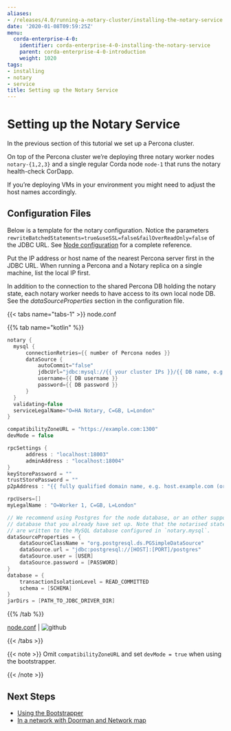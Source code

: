 ```yaml
---
aliases:
- /releases/4.0/running-a-notary-cluster/installing-the-notary-service.html
date: '2020-01-08T09:59:25Z'
menu:
  corda-enterprise-4-0:
    identifier: corda-enterprise-4-0-installing-the-notary-service
    parent: corda-enterprise-4-0-introduction
    weight: 1020
tags:
- installing
- notary
- service
title: Setting up the Notary Service
---
```



# Setting up the Notary Service

In the previous section of this tutorial we set up a Percona cluster.

On top of the Percona cluster we’re deploying three notary worker nodes `notary-{1,2,3}` and
a single regular Corda node `node-1` that runs the notary health-check CorDapp.

If you’re deploying VMs in your environment you might need to adjust the host names accordingly.


## Configuration Files

Below is a template for the notary configuration. Notice the parameters
`rewriteBatchedStatements=true&useSSL=false&failOverReadOnly=false` of the
JDBC URL.  See [Node configuration](../corda-configuration-file.md) for a complete reference.

Put the IP address or host name of the nearest Percona server first in the JDBC
URL. When running a Percona and a Notary replica on a single machine, list the
local IP first.

In addition to the connection to the shared Percona DB holding the notary state,
each notary worker needs to have access to its own local node DB. See the
*dataSourceProperties* section in the configuration file.

{{< tabs name="tabs-1" >}}
node.conf

{{% tab name="kotlin" %}}
```kotlin
notary {
  mysql {
      connectionRetries={{ number of Percona nodes }}
      dataSource {
          autoCommit="false"
          jdbcUrl="jdbc:mysql://{{ your cluster IPs }}/{{ DB name, e.g. corda }}?rewriteBatchedStatements=true&useSSL=false&failOverReadOnly=false"
          username={{ DB username }}
          password={{ DB password }}
      }
  }
  validating=false
  serviceLegalName="O=HA Notary, C=GB, L=London"
}

compatibilityZoneURL = "https://example.com:1300"
devMode = false

rpcSettings {
      address : "localhost:18003"
      adminAddress : "localhost:18004"
}
keyStorePassword = ""
trustStorePassword = ""
p2pAddress : "{{ fully qualified domain name, e.g. host.example.com (or localhost in development) }}:{{ P2P port }}"

rpcUsers=[]
myLegalName : "O=Worker 1, C=GB, L=London"

// We recommend using Postgres for the node database, or an other supported
// database that you already have set up. Note that the notarised states
// are written to the MySQL database configured in `notary.mysql`.
dataSourceProperties = {
    dataSourceClassName = "org.postgresql.ds.PGSimpleDataSource"
    dataSource.url = "jdbc:postgresql://[HOST]:[PORT]/postgres"
    dataSource.user = [USER]
    dataSource.password = [PASSWORD]
}
database = {
    transactionIsolationLevel = READ_COMMITTED
    schema = [SCHEMA]
}
jarDirs = [PATH_TO_JDBC_DRIVER_DIR]

```
{{% /tab %}}




[node.conf](https://github.com/corda/enterprise/blob/release/ent/4.0/docs/source/running-a-notary-cluster/resources/node.conf) | ![github](/images/svg/github.svg "github")

{{< /tabs >}}

{{< note >}}
Omit `compatibilityZoneURL` and set `devMode = true` when using the bootstrapper.

{{< /note >}}

## Next Steps



* [Using the Bootstrapper](installing-the-notary-service-bootstrapper.md)
* [In a network with Doorman and Network map](installing-the-notary-service-netman.md)



